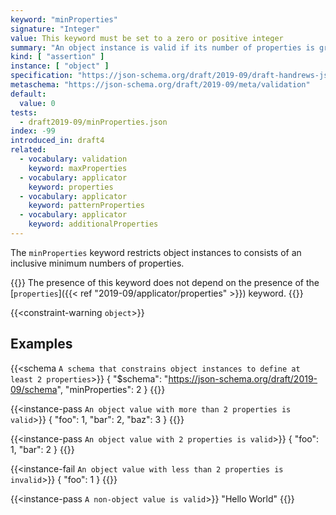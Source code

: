 ```yaml
---
keyword: "minProperties"
signature: "Integer"
value: This keyword must be set to a zero or positive integer
summary: "An object instance is valid if its number of properties is greater than, or equal to, the value of this keyword."
kind: [ "assertion" ]
instance: [ "object" ]
specification: "https://json-schema.org/draft/2019-09/draft-handrews-json-schema-validation-02#rfc.section.6.5.2"
metaschema: "https://json-schema.org/draft/2019-09/meta/validation"
default:
  value: 0
tests:
  - draft2019-09/minProperties.json
index: -99
introduced_in: draft4
related:
  - vocabulary: validation
    keyword: maxProperties
  - vocabulary: applicator
    keyword: properties
  - vocabulary: applicator
    keyword: patternProperties
  - vocabulary: applicator
    keyword: additionalProperties
---
```


The `minProperties` keyword restricts object instances to consists of an
inclusive minimum numbers of properties.

{{<common-pitfall>}} The presence of this keyword does not depend on the
presence of the [`properties`]({{< ref "2019-09/applicator/properties" >}})
keyword.  {{</common-pitfall>}}

{{<constraint-warning `object`>}}

## Examples

{{<schema `A schema that constrains object instances to define at least 2 properties`>}}
{
  "$schema": "https://json-schema.org/draft/2019-09/schema",
  "minProperties": 2
}
{{</schema>}}

{{<instance-pass `An object value with more than 2 properties is valid`>}}
{ "foo": 1, "bar": 2, "baz": 3 }
{{</instance-pass>}}

{{<instance-pass `An object value with 2 properties is valid`>}}
{ "foo": 1, "bar": 2 }
{{</instance-pass>}}

{{<instance-fail `An object value with less than 2 properties is invalid`>}}
{ "foo": 1 }
{{</instance-fail>}}

{{<instance-pass `A non-object value is valid`>}}
"Hello World"
{{</instance-pass>}}
